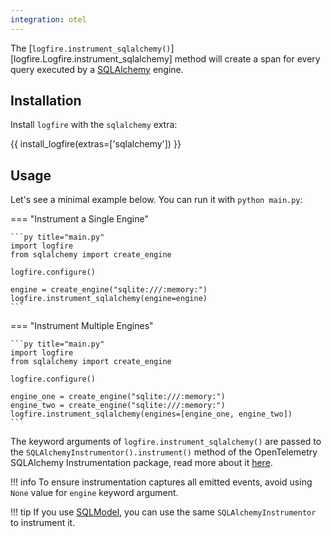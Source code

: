 ```yaml
---
integration: otel
---
```


The [`logfire.instrument_sqlalchemy()`][logfire.Logfire.instrument_sqlalchemy] method will create a span for every query executed by a [SQLAlchemy][sqlalchemy] engine.

## Installation

Install `logfire` with the `sqlalchemy` extra:

{{ install_logfire(extras=['sqlalchemy']) }}

## Usage

Let's see a minimal example below. You can run it with `python main.py`:

=== "Instrument a Single Engine"

    ```py title="main.py"
    import logfire
    from sqlalchemy import create_engine

    logfire.configure()

    engine = create_engine("sqlite:///:memory:")
    logfire.instrument_sqlalchemy(engine=engine)
    ```

=== "Instrument Multiple Engines"

    ```py title="main.py"
    import logfire
    from sqlalchemy import create_engine

    logfire.configure()

    engine_one = create_engine("sqlite:///:memory:")
    engine_two = create_engine("sqlite:///:memory:")
    logfire.instrument_sqlalchemy(engines=[engine_one, engine_two])
    ```

The keyword arguments of `logfire.instrument_sqlalchemy()` are passed to the `SQLAlchemyInstrumentor().instrument()` method of the OpenTelemetry SQLAlchemy Instrumentation package, read more about it [here][opentelemetry-sqlalchemy].

!!! info
    To ensure instrumentation captures all emitted events, avoid using `None` value for `engine` keyword argument.

!!! tip
    If you use [SQLModel][sqlmodel], you can use the same `SQLAlchemyInstrumentor` to instrument it.

[opentelemetry-sqlalchemy]: https://opentelemetry-python-contrib.readthedocs.io/en/latest/instrumentation/sqlalchemy/sqlalchemy.html
[sqlalchemy]: https://www.sqlalchemy.org/
[sqlmodel]: https://sqlmodel.tiangolo.com/
